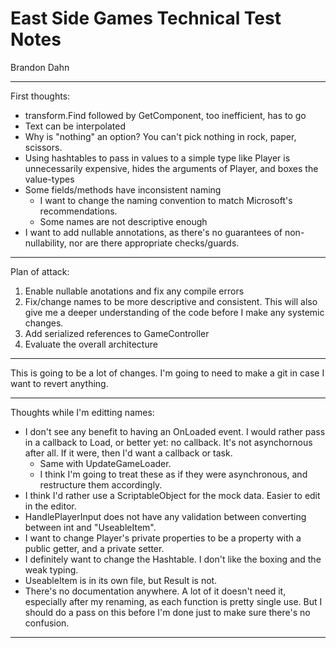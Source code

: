 # East Side Games Technical Test Notes
Brandon Dahn

---

First thoughts:
* transform.Find followed by GetComponent, too inefficient, has to go
* Text can be interpolated
* Why is "nothing" an option? You can't pick nothing in rock, paper, scissors.
* Using hashtables to pass in values to a simple type like Player is unnecessarily expensive, hides the arguments of Player, and boxes the value-types
* Some fields/methods have inconsistent naming
	* I want to change the naming convention to match Microsoft's recommendations.
	* Some names are not descriptive enough
* I want to add nullable annotations, as there's no guarantees of non-nullability, nor are there appropriate checks/guards.

---

Plan of attack:
1. Enable nullable anotations and fix any compile errors
1. Fix/change names to be more descriptive and consistent. This will also give me a deeper understanding of the code before I make any systemic changes.
1. Add serialized references to GameController
1. Evaluate the overall architecture

---

This is going to be a lot of changes. I'm going to need to make a git in case I want to revert anything.

---

Thoughts while I'm editting names:
* I don't see any benefit to having an OnLoaded event. I would rather pass in a callback to Load, or better yet: no callback. It's not asynchornous after all. If it were, then I'd want a callback or task.
	* Same with UpdateGameLoader.
	* I think I'm going to treat these as if they were asynchronous, and restructure them accordingly.
* I think I'd rather use a ScriptableObject for the mock data. Easier to edit in the editor.
* HandlePlayerInput does not have any validation between converting between int and "UseableItem".
* I want to change Player's private properties to be a property with a public getter, and a private setter.
* I definitely want to change the Hashtable. I don't like the boxing and the weak typing.
* UseableItem is in its own file, but Result is not.
* There's no documentation anywhere. A lot of it doesn't need it, especially after my renaming, as each function is pretty single use. But I should do a pass on this before I'm done just to make sure there's no confusion.

---

